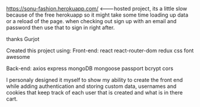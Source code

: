 https://sonu-fashion.herokuapp.com/ <---hosted project, its a little slow because of the free herokuapp so it might take some time loading up data or a reload of the page. when checking out sign up with an email and password then use that to sign in right after.

thanks Gurjot

Created this project using: Front-end: react react-router-dom redux css font awesome

Back-end: axios express mongoDB mongoose passport bcrypt cors

I personaly designed it myself to show my ability to create the front end while adding authentication and storing custom data, usernames and cookies that keep track of each user that is created and what is in there cart.
